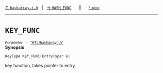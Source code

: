 [&#8593; `hasharray.t.h`](HTL--hasharray.md)&nbsp;&nbsp;&nbsp;|&nbsp;&nbsp;&nbsp;[&#8594; `HASH_FUNC`](HTL--hasharray--hash_func.md)&nbsp;&nbsp;&nbsp;&nbsp;&nbsp;&nbsp;||&nbsp;&nbsp;&nbsp;&nbsp;&nbsp;&nbsp;<small>[\* xdoc](../xdoc/HTL/hasharray.xmd#L11)</small>
***

# `KEY_FUNC`
<small>*Parameter* &nbsp; - &nbsp; ["HTL/hasharray.t.h"](../include/HTL/hasharray.t.h)</small>  
**Synopsis**

```cpp
KeyType KEY_FUNC(EntryType* e)
```


key function, takes pointer to entry


